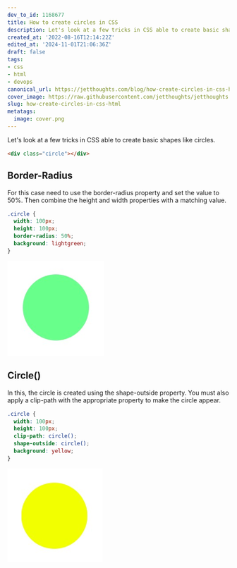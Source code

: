 ```yaml
---
dev_to_id: 1168677
title: How to create circles in CSS
description: Let's look at a few tricks in CSS able to create basic shapes like circles.    &lt;div...
created_at: '2022-08-16T12:14:22Z'
edited_at: '2024-11-01T21:06:36Z'
draft: false
tags:
- css
- html
- devops
canonical_url: https://jetthoughts.com/blog/how-create-circles-in-css-html/
cover_image: https://raw.githubusercontent.com/jetthoughts/jetthoughts.github.io/master/content/blog/how-create-circles-in-css-html/cover.png
slug: how-create-circles-in-css-html
metatags:
  image: cover.png
---
```

Let's look at a few tricks in CSS able to create basic shapes like circles.
```html
<div class="circle"></div>
```

## Border-Radius
For this case need to use the border-radius property and set the value to 50%. Then combine the height and width properties with a matching value.
```css
.circle {
  width: 100px;
  height: 100px;
  border-radius: 50%;
  background: lightgreen;
}
```
![Image description](file_0.png)

## Circle()
In this, the circle is created using the shape-outside property. You must also apply a clip-path with the appropriate property to make the circle appear.
```css
.circle {
  width: 100px;
  height: 100px;
  clip-path: circle();
  shape-outside: circle();
  background: yellow; 
}
```
![Image description](file_1.png)
  